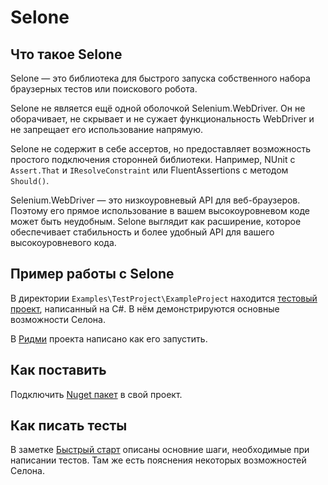 # Selone
## Что такое Selone
Selone — это библиотека для быстрого запуска собственного набора браузерных тестов или поискового робота.

Selone не является ещё одной оболочкой Selenium.WebDriver. Он не оборачивает, не скрывает и не сужает функциональность WebDriver и не запрещает его использование напрямую.

Selone не содержит в себе ассертов, но предоставляет возможность простого подключения сторонней библиотеки. Например, NUnit с `Assert.That` и `IResolveConstraint` или FluentAssertions с методом `Should()`.

Selenium.WebDriver — это низкоуровневый API для веб-браузеров. Поэтому его прямое использование в вашем высокоуровневом коде может быть неудобным. Selone выглядит как расширение, которое обеспечивает стабильность и более удобный API для вашего высокоуровневого кода.

## Пример работы с Selone
В директории `Examples\TestProject\ExampleProject` находится [тестовый проект](Examples\TestProject\ExampleProject), написанный на C#. В нём демонстрируются основные возможности Селона. 

В [Ридми](Examples\TestProject\readme.md) проекта написано как его запустить.

## Как поставить 
Подключить [Nuget пакет](https://www.nuget.org/packages/Kontur.Selone/0.0.6-alpha) в свой проект.

## Как писать тесты
В заметке [Быстрый старт](docs/QuickStart.md) описаны основние шаги, необходимые при написании тестов. Там же есть пояснения некоторых возможностей Селона.